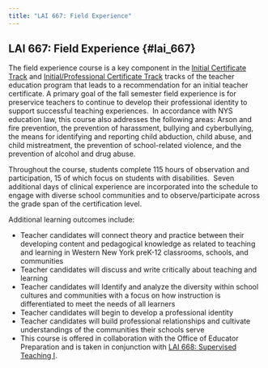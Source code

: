 ```yaml
---
title: "LAI 667: Field Experience"
---
```


## LAI 667: Field Experience {#lai_667}

 The field experience course is a key component in the 
[Initial Certificate Track](#initial-certificate-track) and 
[Initial/Professional Certificate Track](#initial-professional-certificate-track)
tracks of the teacher education program that leads to a recommendation for an 
initial teacher certificate. A primary goal of the fall semester field experience 
is for preservice teachers to continue to develop their professional identity to 
support successful teaching experiences.  In accordance with NYS education law, 
this course also addresses the following areas: Arson and fire prevention, 
the prevention of harassment, bullying and cyberbullying, the means for 
identifying and reporting child abduction, child abuse, and child mistreatment, 
the prevention of school-related violence, and the prevention of alcohol and drug abuse.  

Throughout the course, students complete 115 hours of observation and participation, 
15 of which focus on students with disabilities.  Seven additional days of clinical 
experience are incorporated into the schedule to engage with diverse school 
communities and to observe/participate across the grade span of the certification level.  

Additional learning outcomes include:

- Teacher candidates will connect theory and practice between their developing 
  content and pedagogical knowledge as related to teaching and learning in 
  Western New York preK-12 classrooms, schools, and communities
- Teacher candidates will discuss and write critically about teaching and learning
- Teacher candidates will Identify and analyze the diversity within school 
  cultures and communities with a focus on how instruction is differentiated to 
  meet the needs of all learners
- Teacher candidates will begin to develop a professional identity
- Teacher candidates will build professional relationships and cultivate 
  understandings of the communities their schools serve
- This course is offered in collaboration with the Office of Educator Preparation and 
  is taken in conjunction with [LAI 668: Supervised Teaching I](#lai_668).
